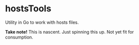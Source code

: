 # hostsTools

Utility in Go to work with hosts files.

**Take note!**  This is nascent. Just spinning this up. Not yet fit for consumption.